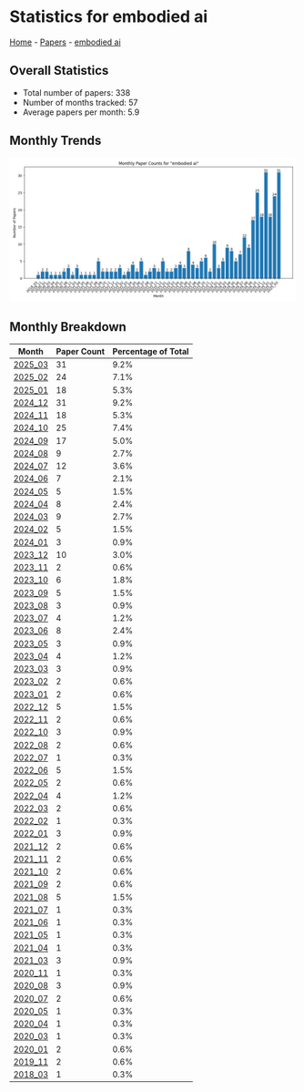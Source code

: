 # Statistics for embodied ai

[Home](https://arxcompass.github.io) - [Papers](https://arxcompass.github.io/papers) - [embodied ai](https://arxcompass.github.io/papers/embodied_ai)

## Overall Statistics

- Total number of papers: 338
- Number of months tracked: 57
- Average papers per month: 5.9

## Monthly Trends

![Monthly Paper Counts](monthly_stats.png)

## Monthly Breakdown

| Month | Paper Count | Percentage of Total |
| --- | --- | --- |
| [2025_03](./2025_03/papers_1.md) | 31 | 9.2% |
| [2025_02](./2025_02/papers_1.md) | 24 | 7.1% |
| [2025_01](./2025_01/papers_1.md) | 18 | 5.3% |
| [2024_12](./2024_12/papers_1.md) | 31 | 9.2% |
| [2024_11](./2024_11/papers_1.md) | 18 | 5.3% |
| [2024_10](./2024_10/papers_1.md) | 25 | 7.4% |
| [2024_09](./2024_09/papers_1.md) | 17 | 5.0% |
| [2024_08](./2024_08/papers_1.md) | 9 | 2.7% |
| [2024_07](./2024_07/papers_1.md) | 12 | 3.6% |
| [2024_06](./2024_06/papers_1.md) | 7 | 2.1% |
| [2024_05](./2024_05/papers_1.md) | 5 | 1.5% |
| [2024_04](./2024_04/papers_1.md) | 8 | 2.4% |
| [2024_03](./2024_03/papers_1.md) | 9 | 2.7% |
| [2024_02](./2024_02/papers_1.md) | 5 | 1.5% |
| [2024_01](./2024_01/papers_1.md) | 3 | 0.9% |
| [2023_12](./2023_12/papers_1.md) | 10 | 3.0% |
| [2023_11](./2023_11/papers_1.md) | 2 | 0.6% |
| [2023_10](./2023_10/papers_1.md) | 6 | 1.8% |
| [2023_09](./2023_09/papers_1.md) | 5 | 1.5% |
| [2023_08](./2023_08/papers_1.md) | 3 | 0.9% |
| [2023_07](./2023_07/papers_1.md) | 4 | 1.2% |
| [2023_06](./2023_06/papers_1.md) | 8 | 2.4% |
| [2023_05](./2023_05/papers_1.md) | 3 | 0.9% |
| [2023_04](./2023_04/papers_1.md) | 4 | 1.2% |
| [2023_03](./2023_03/papers_1.md) | 3 | 0.9% |
| [2023_02](./2023_02/papers_1.md) | 2 | 0.6% |
| [2023_01](./2023_01/papers_1.md) | 2 | 0.6% |
| [2022_12](./2022_12/papers_1.md) | 5 | 1.5% |
| [2022_11](./2022_11/papers_1.md) | 2 | 0.6% |
| [2022_10](./2022_10/papers_1.md) | 3 | 0.9% |
| [2022_08](./2022_08/papers_1.md) | 2 | 0.6% |
| [2022_07](./2022_07/papers_1.md) | 1 | 0.3% |
| [2022_06](./2022_06/papers_1.md) | 5 | 1.5% |
| [2022_05](./2022_05/papers_1.md) | 2 | 0.6% |
| [2022_04](./2022_04/papers_1.md) | 4 | 1.2% |
| [2022_03](./2022_03/papers_1.md) | 2 | 0.6% |
| [2022_02](./2022_02/papers_1.md) | 1 | 0.3% |
| [2022_01](./2022_01/papers_1.md) | 3 | 0.9% |
| [2021_12](./2021_12/papers_1.md) | 2 | 0.6% |
| [2021_11](./2021_11/papers_1.md) | 2 | 0.6% |
| [2021_10](./2021_10/papers_1.md) | 2 | 0.6% |
| [2021_09](./2021_09/papers_1.md) | 2 | 0.6% |
| [2021_08](./2021_08/papers_1.md) | 5 | 1.5% |
| [2021_07](./2021_07/papers_1.md) | 1 | 0.3% |
| [2021_06](./2021_06/papers_1.md) | 1 | 0.3% |
| [2021_05](./2021_05/papers_1.md) | 1 | 0.3% |
| [2021_04](./2021_04/papers_1.md) | 1 | 0.3% |
| [2021_03](./2021_03/papers_1.md) | 3 | 0.9% |
| [2020_11](./2020_11/papers_1.md) | 1 | 0.3% |
| [2020_08](./2020_08/papers_1.md) | 3 | 0.9% |
| [2020_07](./2020_07/papers_1.md) | 2 | 0.6% |
| [2020_05](./2020_05/papers_1.md) | 1 | 0.3% |
| [2020_04](./2020_04/papers_1.md) | 1 | 0.3% |
| [2020_03](./2020_03/papers_1.md) | 1 | 0.3% |
| [2020_01](./2020_01/papers_1.md) | 2 | 0.6% |
| [2019_11](./2019_11/papers_1.md) | 2 | 0.6% |
| [2018_03](./2018_03/papers_1.md) | 1 | 0.3% |
